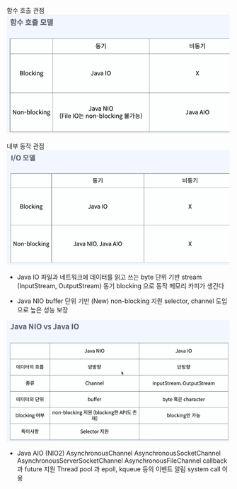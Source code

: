 
함수 호출 관점
![img_5.png](img_5.png)

내부 동작 관점
![img_4.png](img_4.png)


* Java IO
파일과 네트워크에 데이터를 읽고 쓰는
byte 단위 기반 stream (InputStream, OutputStream)
동기 blocking 으로 동작
메모리 카피가 생긴다

* Java NIO
buffer 단위 기반 (New)
non-blocking 지원
selector, channel 도입으로 높은 성능 보장


![img_6.png](img_6.png)


* Java AIO (NIO2)
AsynchronousChannel 
AsynchronousSocketChannel
AsynchronousServerSocketChannel
AsynchronousFileChannel
callback 과 future 지원
Thread pool 과 epoll, kqueue 등의 이벤트 알림 system call 이용
